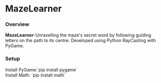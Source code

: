 # MazeLearner
<h3>Overview</h3>
<b>MazeLearner</b>-Unravelling the maze's secret word by following guiding letters on the path to its centre. Developed using 
Python RayCasting  with PyGame.



<h3>Setup</h3>
Install PyGame:`pip install pygame`<br>
Install Math: `pip install math`

